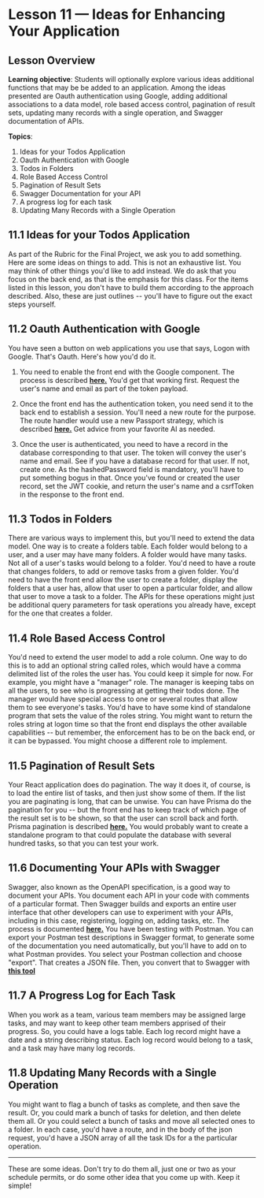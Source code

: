 # **Lesson 11 — Ideas for Enhancing Your Application**

## **Lesson Overview**

**Learning objective**: Students will optionally explore various ideas additional functions that may be be added to an application.  Among the ideas presented are Oauth authentication using Google, adding additional associations to a data model, role based access control, pagination of result sets, updating many records with a single operation, and Swagger documentation of APIs.

**Topics**:

1. Ideas for your Todos Application
2. Oauth Authentication with Google 
3. Todos in Folders
4. Role Based Access Control
5. Pagination of Result Sets
6. Swagger Documentation for your API
7. A progress log for each task
8. Updating Many Records with a Single Operation


## **11.1 Ideas for your Todos Application**

As part of the Rubric for the Final Project, we ask you to add something.  Here are some ideas on things to add.  This is not an exhaustive list.  You may think of other things you'd like to add instead.  We do ask that you focus on the back end, as that is the emphasis for this class.  For the items listed in this lesson, you don't have to build them according to the approach described.  Also, these are just outlines -- you'll have to figure out the exact steps yourself.

## **11.2 Oauth Authentication with Google**

You have seen a button on web applications you use that says, Logon with Google.  That's Oauth.  Here's how you'd do it.

1. You need to enable the front end with the Google component.  The process is described **[here.](https://blog.logrocket.com/guide-adding-google-login-react-app/)**  You'd get that working first.  Request the user's name and email as part of the token payload.

2. Once the front end has the authentication token, you need send it to the back end to establish a session.  You'll need a new route for the purpose.  The route handler would use a new Passport strategy, which is described **[here.](https://www.npmjs.com/package/passport-google-id-token)**  Get advice from your favorite AI as needed.

3. Once the user is authenticated, you need to have a record in the database corresponding to that user.  The token will convey the user's name and email.  See if you have a database record for that user.  If not, create one.  As the hashedPassword field is mandatory, you'll have to put something bogus in that.  Once you've found or created the user record, set the JWT cookie, and return the user's name and a csrfToken in the response to the front end.

## **11.3 Todos in Folders**

There are various ways to implement this, but you'll need to extend the data model.  One way is to create a folders table.  Each folder would belong to a user, and a user may have many folders.  A folder would have many tasks.  Not all of a user's tasks would belong to a folder.  You'd need to have a route that changes folders, to add or remove tasks from a given folder.  You'd need to have the front end allow the user to create a folder, display the folders that a user has, allow that user to open a particular folder, and allow that user to move a task to a folder.  The APIs for these operations might just be additional query parameters for task operations you already have, except for the one that creates a folder.

## **11.4 Role Based Access Control**

You'd need to extend the user model to add a role column.  One way to do this is to add an optional string called roles, which would have a comma delimited list of the roles the user has.  You could keep it simple for now.  For example, you might have a "manager" role.  The manager is keeping tabs on all the users, to see who is progressing at getting their todos done.  The manager would have special access to one or several routes that allow them to see everyone's tasks.  You'd have to have some kind of standalone program that sets the value of the roles string.  You might want to return the roles string at logon time so that the front end displays the other available capabilities -- but remember, the enforcement has to be on the back end, or it can be bypassed. You might choose a different role to implement.

## **11.5 Pagination of Result Sets**

Your React application does do pagination.  The way it does it, of course, is to load the entire list of tasks, and then just show some of them.  If the list you are paginating is long, that can be unwise.  You can have Prisma do the pagination for you -- but the front end has to keep track of which page of the result set is to be shown, so that the user can scroll back and forth.  Prisma pagination is described **[here.](https://www.prisma.io/docs/orm/prisma-client/queries/pagination)**  You would probably want to create a standalone program to that could populate the database with several hundred tasks, so that you can test your work.

## **11.6 Documenting Your APIs with Swagger**

Swagger, also known as the OpenAPI specification, is a good way to document your APIs.  You document each API in your code with comments of a particular format.  Then Swagger builds and exports an entire user interface that other developers can use to experiment with your APIs, including in this case, registering, logging on, adding tasks, etc.  The process is documented **[here.](https://blog.logrocket.com/documenting-express-js-api-swagger/)**  You have been testing with Postman.  You can export your Postman test descriptions in Swagger format, to generate some of the documentation you need automatically, but you'll have to add on to what Postman provides.  You select your Postman collection and choose "export".  That creates a JSON file.  Then, you convert that to Swagger with **[this tool](https://metamug.com/util/postman-to-swagger/)**

## **11.7 A Progress Log for Each Task**

When you work as a team, various team members may be assigned large tasks, and may want to keep other team members apprised of their progress.  So, you could have a logs table.  Each log record might have a date and a string describing status.  Each log record would belong to a task, and a task may have many log records.

## **11.8 Updating Many Records with a Single Operation**

You might want to flag a bunch of tasks as complete, and then save the result.  Or, you could mark a bunch of tasks for deletion, and then delete them all.  Or you could select a bunch of tasks and move all selected ones to a folder.  In each case, you'd have a route, and in the body of the json request, you'd have a JSON array of all the task IDs for a the particular operation.

---

These are some ideas.  Don't try to do them all, just one or two as your schedule permits, or do some other idea that you come up with.  Keep it simple!
